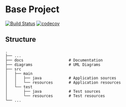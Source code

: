 # Base Project
[![Build Status](https://travis-ci.org/D0543027/BaseProject.svg?branch=master)](https://travis-ci.org/D0543027/BaseProject)
[![codecov](https://codecov.io/gh/D0543027/BaseProject/branch/master/graph/badge.svg)](https://codecov.io/gh/D0543027/BaseProject)

## Structure
```
.
├── ...
├── docs                    # Documentation
├── diagrams                # UML Diagrams
├── src
│   ├── main
│   │   ├── java            # Application sources
│   │   └── resources       # Application resources
│   └── test
│       ├── java            # Test sources
│       └── resources       # Test resources
└── ...
```
